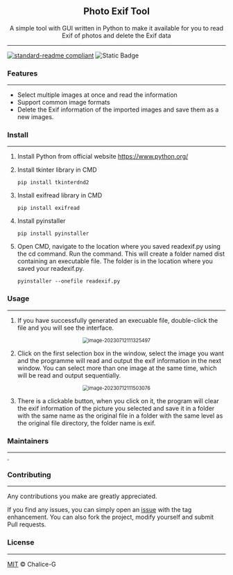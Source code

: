 <h2 align = center padding = 20px> Photo Exif Tool</h2>
<p align = center> A simple tool with GUI written in Python to make it available for you to read Exif of photos and delete the Exif data</p>

---

[![standard-readme compliant](https://img.shields.io/badge/readme%20style-standard-brightgreen.svg?style=flat-square)](https://github.com/RichardLitt/standard-readme) ![Static Badge](https://img.shields.io/badge/python-3.x-brightgreen)


### Features

---

- Select multiple images at once and read the information
- Support common image formats
- Delete the Exif information of the imported images and save them as a new images.

### Install

---

1. Install Python from official website https://www.python.org/

2. Install tkinter library in CMD

   ```
   pip install tkinterdnd2
   ```

3. Install exifread library in CMD

   ```
   pip install exifread
   ```

4. Install pyinstaller

   ```
   pip install pyinstaller
   ```

5. Open CMD, navigate to the location where you saved readexif.py using the cd command. Run the command. This will create a folder named dist containing an executable file. The folder is in the location where you saved your readexif.py.

   ```
   pyinstaller --onefile readexif.py
   ```



### Usage

---

1. If you have successfully generated an execuable file, double-click the file and you will see the interface. 

<div align = center>

<img src="https://img1.imgtp.com/2023/07/12/cTGMjwED.png" alt="image-20230712111325497" align = center style="zoom:80%;" />

</div>

2. Click on the first selection box in the window, select the image you want and the programme will read and output the exif information in the next window. You can select more than one image at the same time, which will be read and output sequentially.

<div align = center>
   
<img src="https://img1.imgtp.com/2023/07/12/MWJcataZ.png" alt="image-20230712111503076" align = center style="zoom:80%;" />

</div>

3. There is a clickable button, when you click on it, the program will clear the exif information of the picture you selected and save it in a folder with the same name as the original file in a folder with the same level as the original file directory, the folder name is exif.

### Maintainers

---

[<img src="https://avatars.githubusercontent.com/u/68186151?v=4" style="zoom:25%;" />](https://github.com/Chalice-G)

### Contributing

---

Any contributions you make are greatly appreciated.

If you find any issues, you can simply open an [issue](https://github.com/Chalice-G/Photo-Exif-Tool/issues) with the tag enhancement. You can also fork the project, modify yourself and submit Pull requests.

### License

---

[MIT](https://github.com/RichardLitt/standard-readme/blob/main/LICENSE) © Chalice-G

